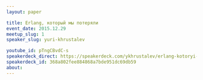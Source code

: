 ```yaml
---
layout: paper

title: Erlang, который мы потеряли
event_date: 2015.12.29
meetup_slug: 1
speaker_slug: yuri-khrustalev

youtube_id: pTngCBvdC-s
speakerdeck_direct: https://speakerdeck.com/ykhrustalev/erlang-kotoryi-my-potieriali
speakerdeck_id: 368a802fee884868a7bde951dc69db59
about: 
---
```

